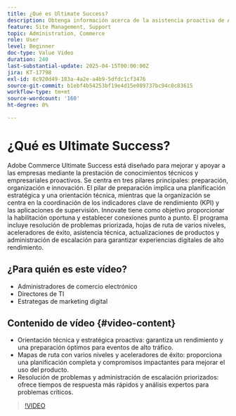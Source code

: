 ```yaml
---
title: ¿Qué es Ultimate Success?
description: Obtenga información acerca de la asistencia proactiva de Adobe Commerce Ultimate Success y la orientación estratégica para experiencias digitales de alto rendimiento.
feature: Site Management, Support
topic: Administration, Commerce
role: User
level: Beginner
doc-type: Value Video
duration: 240
last-substantial-update: 2025-04-15T00:00:00Z
jira: KT-17798
exl-id: 8c920d49-183a-4a2e-a4b9-5dfdc1cf3476
source-git-commit: b1ebf4b54253bf19e4d15e089737bc94c0c83615
workflow-type: tm+mt
source-wordcount: '160'
ht-degree: 0%

---
```


# ¿Qué es Ultimate Success?

Adobe Commerce Ultimate Success está diseñado para mejorar y apoyar a las empresas mediante la prestación de conocimientos técnicos y empresariales proactivos. Se centra en tres pilares principales: preparación, organización e innovación. El pilar de preparación implica una planificación estratégica y una orientación técnica, mientras que la organización se centra en la coordinación de los indicadores clave de rendimiento (KPI) y las aplicaciones de supervisión. Innovate tiene como objetivo proporcionar la habilitación oportuna y establecer conexiones punto a punto. El programa incluye resolución de problemas priorizada, hojas de ruta de varios niveles, aceleradores de éxito, asistencia técnica, actualizaciones de productos y administración de escalación para garantizar experiencias digitales de alto rendimiento.

## ¿Para quién es este vídeo?

* Administradores de comercio electrónico
* Directores de TI
* Estrategas de marketing digital

## Contenido de vídeo {#video-content}

* Orientación técnica y estratégica proactiva: garantiza un rendimiento y una preparación óptimos para eventos de alto tráfico.
* Mapas de ruta con varios niveles y aceleradores de éxito: proporciona una planificación completa y compromisos impactantes para mejorar el uso del producto.
* Resolución de problemas y administración de escalación priorizados: ofrece tiempos de respuesta más rápidos y análisis expertos para problemas críticos.

>[!VIDEO](https://video.tv.adobe.com/v/3457644/?learn=on&enablevpops)
